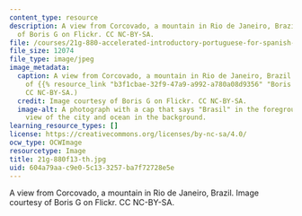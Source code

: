 ```yaml
---
content_type: resource
description: A view from Corcovado, a mountain in Rio de Janeiro, Brazil. Image courtesy
  of Boris G on Flickr. CC NC-BY-SA.
file: /courses/21g-880-accelerated-introductory-portuguese-for-spanish-speakers-fall-2013/604a79aac9e05c133257ba7f72728e5e_21g-880f13-th.jpg
file_size: 12074
file_type: image/jpeg
image_metadata:
  caption: A view from Corcovado, a mountain in Rio de Janeiro, Brazil. (Image courtesy
    of {{% resource_link "b3f1cbae-32f9-47a9-a992-a780a08d9356" "Boris G" %}} on Flickr.
    CC NC-BY-SA.)
  credit: Image courtesy of Boris G on Flickr. CC NC-BY-SA.
  image-alt: A photograph with a cap that says "Brasil" in the foreground, with the
    view of the city and ocean in the background.
learning_resource_types: []
license: https://creativecommons.org/licenses/by-nc-sa/4.0/
ocw_type: OCWImage
resourcetype: Image
title: 21g-880f13-th.jpg
uid: 604a79aa-c9e0-5c13-3257-ba7f72728e5e
---
```

A view from Corcovado, a mountain in Rio de Janeiro, Brazil. Image courtesy of Boris G on Flickr. CC NC-BY-SA.